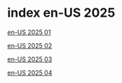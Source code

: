 # index en-US 2025

<a href="./01">en-US 2025 01</a>

<a href="./02">en-US 2025 02</a>

<a href="./03">en-US 2025 03</a>

<a href="./04">en-US 2025 04</a>
